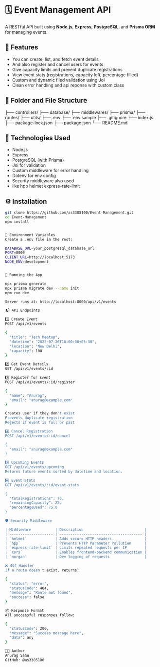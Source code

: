 # 🗓️ Event Management API

A RESTful API built using **Node.js**, **Express**, **PostgreSQL**, and **Prisma ORM** for managing events.

## 🚀 Features

- You can create, list, and fetch event details
- And also register and cancel users for events
- Give capacity limits and prevent duplicate registrations
- View event stats (registrations, capacity left, percentage filled)
- Custom and dynamic filed validation using Joi
- Clean error handling and api reponse with custom class

## 📁 Folder and File Structure

├── controllers/
├── database/
├── middlewares/
├── prisma/
├── routes/
├── utils/
├── .env
├── .env.sample
├── .gitignore
├── index.js
├── package-lock.json
├── package.json
└── README.md

## 🧪 Technologies Used

- Node.js
- Express
- PostgreSQL (with Prisma)
- Joi for validation
- Custom middleware for error handling
- Dotenv for env config
- Security middleware also used
- like hpp helmet express-rate-limit


## ⚙️ Installation

```bash
git clone https://github.com/as3305100/Event-Management.git
cd Event-Management
npm install


🔑 Environment Variables
Create a .env file in the root:

DATABASE_URL=your_postgresql_database_url
PORT=8000
CLIENT_URL=http://localhost:5173
NODE_ENV=development


🧪 Running the App

npx prisma generate
npx prisma migrate dev --name init
npm run dev

Server runs at: http://localhost:8000/api/v1/events

📬 API Endpoints

1️⃣ Create Event
POST /api/v1/events

{
  "title": "Tech Meetup",
  "datetime": "2025-07-26T10:00:00+05:30",
  "location": "New Delhi",
  "capacity": 100
}

2️⃣ Get Event Details
GET /api/v1/events/:id

3️⃣ Register for Event
POST /api/v1/events/:id/register

{
  "name": "Anurag",
  "email": "anurag@example.com"
}

Creates user if they don't exist
Prevents duplicate registration
Rejects if event is full or past

4️⃣ Cancel Registration
POST /api/v1/events/:id/cancel

{
  "email": "anurag@example.com"
}

5️⃣ Upcoming Events
GET /api/v1/events/upcoming
Returns future events sorted by datetime and location.

6️⃣ Event Stats
GET /api/v1/events/:id/event-stats

{
  "totalRegistrations": 75,
  "remainingCapacity": 25,
  "percentageUsed": 75.0
}

🛡️ Security Middleware

| Middleware           | Description                            |
| -------------------- | -------------------------------------- |
| `helmet`             | Adds secure HTTP headers               |
| `hpp`                | Prevents HTTP Parameter Pollution      |
| `express-rate-limit` | Limits repeated requests per IP        |
| `cors`               | Enables frontend-backend communication |
| `morgan`             | Dev logging of requests                |

❌ 404 Handler
If a route doesn't exist, returns:

{
  "status": "error",
  "statusCode": 404,
  "message": "Route not found",
  "success": false
}

📦 Response Format
All successful responses follow:

{
  "statusCode": 200,
  "message": "Success message here",
  "data": any
}

👨‍💻 Author
Anurag Sahu
GitHub: @as3305100